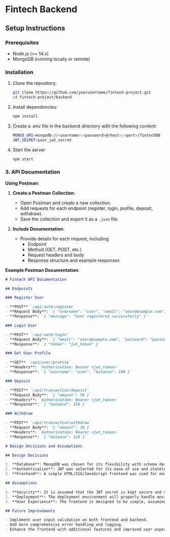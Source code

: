 # Fintech Backend

## Setup Instructions

### Prerequisites

- Node.js (>= 14.x)
- MongoDB (running locally or remote)

### Installation

1. Clone the repository:
   ```sh
   git clone https://github.com/yourusername/fintech-project.git
   cd fintech-project/backend

2. Install dependencies:
   ```sh
   npm install
3. Create a .env file in the backend directory with the following
   content:
   ```sh
   MONGO_URI=mongodb://<username>:<password>@<host>:<port>/fintechDB
   JWT_SECRET=your_jwt_secret

4. Start the server
   ```sh
   npm start

   
### 3. API Documentation

**Using Postman**:

1. **Create a Postman Collection**:
   - Open Postman and create a new collection.
   - Add requests for each endpoint (register, login, profile, deposit, withdraw).
   - Save the collection and export it as a `.json` file.

2. **Include Documentation**:
   - Provide details for each request, including:
     - Endpoint
     - Method (GET, POST, etc.)
     - Request headers and body
     - Response structure and example responses

**Example Postman Documentation**:
```markdown
# Fintech API Documentation

## Endpoints

### Register User

- **POST** `/api/auth/register`
- **Request Body**: `{ "username": "user", "email": "user@example.com", "password": "password" }`
- **Response**: `{ "message": "User registered successfully" }`

### Login User

- **POST** `/api/auth/login`
- **Request Body**: `{ "email": "user@example.com", "password": "password" }`
- **Response**: `{ "token": "jwt_token" }`

### Get User Profile

- **GET** `/api/user/profile`
- **Headers**: `Authorization: Bearer <jwt_token>`
- **Response**: `{ "username": "user", "balance": 100 }`

### Deposit

- **POST** `/api/transaction/deposit`
- **Request Body**: `{ "amount": 50 }`
- **Headers**: `Authorization: Bearer <jwt_token>`
- **Response**: `{ "balance": 150 }`

### Withdraw

- **POST** `/api/transaction/withdraw`
- **Request Body**: `{ "amount": 30 }`
- **Headers**: `Authorization: Bearer <jwt_token>`
- **Response**: `{ "balance": 120 }`

# Design Decisions and Assumptions

## Design Decisions

1. **Database**: MongoDB was chosen for its flexibility with schema design and scalability.
2. **Authentication**: JWT was selected for its ease of use and stateless nature, making it suitable for API authentication.
3. **Frontend**: A simple HTML/CSS/JavaScript frontend was used for ease of development and quick testing.

## Assumptions

1. **Security**: It is assumed that the JWT secret is kept secure and not exposed in the source code.
2. **Deployment**: The deployment environment will properly handle environment variables for sensitive data.
3. **User Experience**: The frontend is designed to be simple, assuming basic user requirements without complex features.

## Future Improvements

- Implement user input validation on both frontend and backend.
- Add more comprehensive error handling and logging.
- Enhance the frontend with additional features and improved user experience.


  
